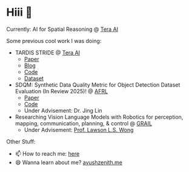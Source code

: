 # Hiii 👋 

Currently: AI for Spatial Reasoning @ [Tera AI](https://tera-ai.com)

Some previous cool work I was doing:
- TARDIS STRIDE @ [Tera AI](https://tera-ai.com)
    - [Paper](https://arxiv.org/abs/2506.11302)
    - [Blog](https://www.tera-ai.com/blog/tardis)
    - [Code](https://github.com/tera-ai/tardis)
    - [Dataset](https://huggingface.co/datasets/Tera-AI/STRIDE)
- SDQM: Synthetic Data Quality Metric for Object Detection Dataset Evaluation (In Review 2025)! @ [AFRL](https://www.afrl.af.mil/RI/)
    - [Paper]()
    - [Code](https://github.com/ayushzenith/SDQM/)
    - Under Advisement: Dr. Jing Lin
- Researching Vision Language Models with Robotics for perception, mapping, communication, planning, & control @ [GRAIL](https://www.khoury.northeastern.edu/home/lsw/grail.html)
    - Under Advisement: [Prof. Lawson L.S. Wong](https://www.ccs.neu.edu/home/lsw/)

Other Stuff:
- 📫 How to reach me: [here](https://github.com/ayushzenith/ayushzenith/issues)
- 😄 Wanna learn about me? [ayushzenith.me](https://ayushzenith.me/)

<!--
<a href="https://github.com/ayushzenith/">
  <img align="center" src="https://github-readme-stats.vercel.app/api?username=ayushzenith&show_icons=true&count_private=true&theme=tokyonight&include_all_commits=true" alt="Ayush's github stats" />
   <img align="center" src="https://github-readme-stats.vercel.app/api/top-langs/?username=ayushzenith&layout=compact&theme=tokyonight" />
</a>

-->
<!--
**ayushzenith/ayushzenith** is a ✨ _special_ ✨ repository because its `README.md` (this file) appears on your GitHub profile.

🤔🤔🤔🤔🤔🤔 Random Thought: Why is it Hello World! and not Goodbye World¡🤔🤔🤔🤔🤔🤔

Here are some ideas to get you started:

- 🔭 I’m currently working on ...
- 🌱 I’m currently learning ...
- 👯 I’m looking to collaborate on ...
- 🤔 I’m looking for help with ...
- 💬 Ask me about ...
- 📫 How to reach me: ...
- 😄 Pronouns: ...
- ⚡ Fun fact: ...
-->
